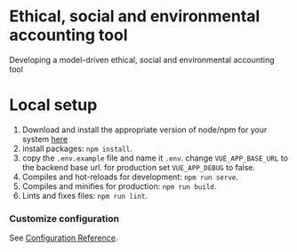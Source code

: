 # Ethical, social and environmental accounting tool

Developing a model-driven ethical, social and environmental accounting tool

# Local setup

1. Download and install the appropriate version of node/npm for your system [here](https://nodejs.org/en/)
2. install packages: `npm install`.
5. copy the `.env.example` file and name it `.env`. change `VUE_APP_BASE_URL` to the backend base url. for production set `VUE_APP_DEBUG` to false.
3. Compiles and hot-reloads for development: `npm run serve`.
4. Compiles and minifies for production: `npm run build`.
5. Lints and fixes files: `npm run lint`.

### Customize configuration

See [Configuration Reference](https://cli.vuejs.org/config/).
